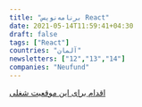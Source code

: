 ```yaml
---
title: "برنامه‌نویس React"
date: 2021-05-14T11:59:41+04:30
draft: false
tags: ["React"]
countries: "آلمان"
newsletters: ["12","13","14"]
companies: "Neufund"
---
```


[اقدام برای این موقعیت شغلی](https://stackoverflow.com/jobs/517290/react-front-end-developer-fifth-force-gmbh-neufund)